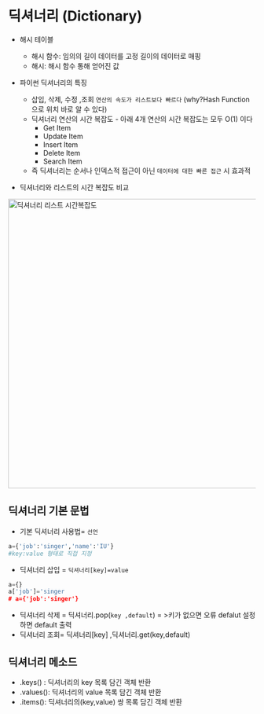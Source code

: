 # 딕셔너리 (Dictionary)
- 해시 테이블
    - 해시 함수: 임의의 길이 데이터를 고정 길이의 데이터로 매핑
    - 해시: 해시 함수 통해 얻어진 값
- 파이썬 딕셔너리의 특징
    - 삽입, 삭제, 수정 ,조회 `연산의 속도가 리스트보다 빠르다` (why?Hash Function으로 위치 바로 알 수 있다)
    - 딕셔너리 연산의 시간 복잡도 - 아래 4개 연산의 시간 복잡도는 모두 O(1) 이다 
        - Get Item
        - Update Item
        - Insert Item
        - Delete Item
        - Search Item
    - 즉 딕셔너리는 순서나 인덱스적 접근이 아닌 `데이터에 대한 빠른 접근` 시 효과적

- 딕셔너리와 리스트의 시간 복잡도 비교

<img width="589" alt="딕셔너리 리스트 시간복잡도" src="https://user-images.githubusercontent.com/118239192/213411241-aec53a7d-19d3-41e2-a40d-f112127fc821.png">

## 딕셔너리 기본 문법
- 기본 딕셔너리 사용법= `선언`
```python
a={'job':'singer','name':'IU'}
#key:value 형태로 직접 지정
```
- 딕셔너리 삽입 =  `딕셔너리[key]=value`
```python
a={}
a['job']='singer
# a={'job':'singer'}
```
- 딕셔너리 삭제 = 딕셔너리.pop(`key ,default`) = >키가 없으면 오류 defalut 설정하면 default 출력
- 딕셔너리 조회= 딕셔너리[key] ,딕셔너리.get(key,default)

## 딕셔너리 메소드
- .keys() : 딕셔너리의 key 목록 담긴 객체 반환
- .values(): 딕셔너리의 value 목록 담긴 객체 반환
- .items(): 딕셔너리의(key,value) 쌍 목록 담긴 객체 반환